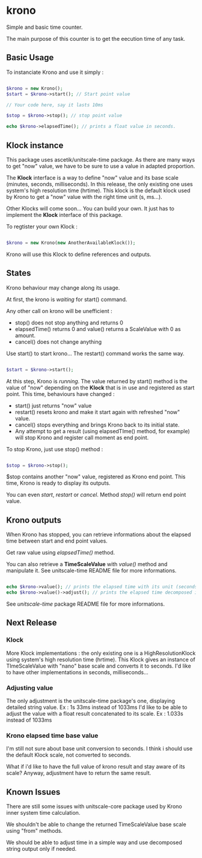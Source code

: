 # krono

Simple and basic time counter.

The main purpose of this counter is to get the eecution time of any task.

## Basic Usage

To instanciate Krono and use it simply :

```php

$krono = new Krono();
$start = $krono->start(); // Start point value

// Your code here, say it lasts 10ms

$stop = $krono->stop(); // stop point value

echo $krono->elapsedTime(); // prints a float value in seconds.

```

## Klock instance

This package uses ascetik/unitscale-time package. As there are many ways to get "now" value, we have to be sure to use a value in adapted proportion.

The **Klock** interface is a way to define "now" value and its base scale (minutes, seconds, milliseconds).
In this release, the only existing one uses system's high resolution time (hrtime).
This klock is the default klock used by Krono to get a "now" value with the right time unit (s, ms...).

Other Klocks will come soon...
You can build your own. It just has to implement the **Klock** interface of this package.

To regtister your own Klock :

```php

$krono = new Krono(new AnotherAvailableKlock());

```

Krono will use this Klock to define references and outputs.

## States

Krono behaviour may change along its usage.

At first, the krono is _waiting_ for start() command.

Any other call on krono will be unefficient :

- stop() does not stop anything and returns 0
- elapsedTime() returns 0 and value() returns a ScaleValue with 0 as amount.
- cancel() does not change anything

Use start() to start krono... The restart() command works the same way.

```php

$start = $krono->start();

```

At this step, Krono is _running_.
The value returned by start() method is the value of "now" depending on the **Klock** that is in use and registered as start point.
This time, behaviours have changed :

- start() just returns "now" value
- restart() resets krono and make it start again with refreshed "now" value.
- cancel() stops everything and brings Krono back to its initial state.
- Any attempt to get a result (using elapsedTIme() method, for example) will stop Krono and register call moment as end point.

To stop Krono, just use stop() method :

```php

$stop = $krono->stop();

```

\$stop contains another "now" value, registered as Krono end point.
This time, Krono is ready to display its outputs.

You can even _start_, _restart_ or _cancel_.
Method *stop()* will return end point value.

## Krono outputs

When Krono has stopped, you can retrieve informations about the elapsed time between start and end point values.

Get raw value using _elapsedTime()_ method.

You can also retrieve a **TimeScaleValue** with *value()* method and manipulate it. See unitscale-time README file for more informations.


```php

echo $krono->value(); // prints the elapsed time with its unit (seconds, milliseconds...).
echo $krono->value()->adjust(); // prints the elapsed time decomposed in decreasing scales. Ex : 1s 33ms from 1033ms.

```

See *unitscale-time* package README file for more informations.

## Next Release


### Klock

More Klock implementations : the only existing one is a HighResolutionKlock using system's high resolution time (hrtime). This Klock gives an instance of TImeScaleValue
with "nano" base scale and converts it to seconds.
I'd like to have other implementations in seconds, milliseconds...

### Adjusting value

The only adjustment is the unitscale-time package's one, displaying detailed string value. Ex : 1s 33ms instead of 1033ms
I'd like to be able to adjust the value with a float result concatenated to its scale. Ex : 1.033s instead of 1033ms

### Krono elapsed time base value

I'm still not sure about base unit conversion to seconds. I think i should use the default Klock scale, not converted to seconds.

What if i'd like to have the full value of krono result and stay aware of its scale?
Anyway, adjustment have to return the same result.

## Known Issues

There are still some issues with unitscale-core package used by Krono inner system time calculation.

We shouldn't be able to change the returned TimeScaleValue base scale using "from" methods.

We should be able to adjust time in a simple way and use decomposed string output only if needed.

```

